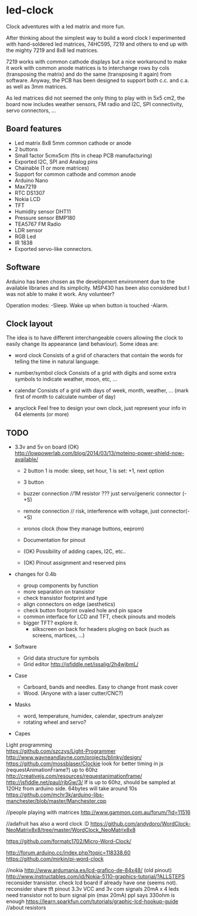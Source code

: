 led-clock
=========

Clock adventures with a led matrix and more fun.

After thinking about the simplest way to build a word clock I experimented with hand-soldered led matrices, 74HC595, 7219 and others to end up with the mighty 7219 and 8x8 led matrices.

7219 works with common cathode displays but a nice workaround to make it work with common anode matrices is to interchange rows by cols (transposing the matrix) and do the same (transposing it again) from software. Anyway, the PCB has been designed to support both c.c. and c.a. as well as 3mm matrices.

As led matrices did not seemed the only thing to play with in 5x5 cm2, the board now includes weather sensors, FM radio and I2C, SPI connectivity, servo connectors, ...

Board features
--------------

  - Led matrix 8x8 5mm common cathode or anode
  - 2 buttons
  - Small factor 5cmx5cm (fits in cheap PCB manufacturing)
  - Exported I2C, SPI and Analog pins
  - Chainable (1 or more matrices)
  - Support for common cathode and common anode
  - Arduino Nano
  - Max7219
  - RTC DS1307
  - Nokia LCD
  - TFT
  - Humidity sensor DHT11
  - Pressure sensor BMP180
  - TEA5767 FM Radio
  - LDR sensor
  - RGB Led
  - IR 1838
  - Exported servo-like connectors.

Software
--------

  Arduino has been chosen as the development environment due to the available libraries and its simplicity. MSP430 has been also considered but I was not able to make it work. Any volunteer?

  Operation modes:
  -Sleep. Wake up when button is touched
  -Alarm.

Clock layout
------------

  The idea is to have different interchangeable covers allowing the clock to easily change its appearance (and behaviour).
  Some ideas are:
  
- word clock
  Consists of a grid of characters that contain the words for telling the time in natural language.
      
- number/symbol clock
  Consists of a grid with digits and some extra symbols to indicate weather, moon, etc, ...
      
- calendar
  Consists of a grid with days of week, month, weather, ... (mark first of month to calculate number of day)
	  
- anyclock
    Feel free to design your own clock, just represent your info in 64 elements (or more)

TODO
----
  
- 3.3v and 5v on board (OK)
	http://lowpowerlab.com/blog/2014/03/13/moteino-power-shield-now-available/
	- 2 button
		1 is mode: sleep, set hour, 
		1 is set:  +1, next option
	- 3 button	
    - buzzer connection  //1M resistor ??? just servo/generic connector (-+S)
	- remote connection // risk, interference with voltage, just connector(-+S)
	- xronos clock (how they manage buttons, eeprom)

	- Documentation for pinout

	- (OK) Possibility of adding capes, I2C, etc..
    - (OK) Pinout assignment and reserved pins

 - changes for 0.4b
 	- group components by function
 	- more separation on transistor
 	- check transistor footprint and type
 	- align connectors on edge (aesthetics)
 	- check button footprint ovaled hole and pin space
 	- common interface for LCD and TFT, check pinouts and models
	- bigger TFT? explore it.
        - silkscreen on back for headers pluging on back (such as screens, martices, ...)

  - Software  
    - Grid data structure for symbols    
    - Grid editor http://jsfiddle.net/issalig/2h4wjbmL/
    
  - Case
    - Carboard, bands and needles. Easy to change front mask cover
    - Wood. (Anyone with a laser cutter/CNC?)
 
 - Masks
    - word, temperature, humidex, calendar, spectrum analyzer
    - rotating wheel and servo?
 - Capes

Light programming	
https://github.com/szczys/Light-Programmer
http://www.wayneandlayne.com/projects/blinky/design/
https://github.com/mossblaser/Clockie  look for better timing in js (requestAnimationFrame?) up to 60hz http://creativejs.com/resources/requestanimationframe/
http://jsfiddle.net/paul/rjbGw/3/
If is up to 60hz, should be sampled at 120Hz from arduino side. 64bytes will take around 10s
https://github.com/mchr3k/arduino-libs-manchester/blob/master/Manchester.cpp

//people playing with matrices
http://www.gammon.com.au/forum/?id=11516

//adafruit has also a word clock :D
https://github.com/andydoro/WordClock-NeoMatrix8x8/tree/master/WordClock_NeoMatrix8x8

https://github.com/formatc1702/Micro-Word-Clock/

http://forum.arduino.cc/index.php?topic=118338.60
https://github.com/mirkin/pi-word-clock

//nokia
http://www.ardumania.es/lcd-grafico-de-84x48/ (old pinout)
http://www.instructables.com/id/Nokia-5110-graphics-tutorial/?ALLSTEPS
reconsider transistor. check lcd board if already have one (seems not).
reconsider share tft pinout
3.3v VCC and 3v com signals
20mA x 4 leds need transistor not to burn signal pin (max 20mA) ppl says 330ohm is enough
https://learn.sparkfun.com/tutorials/graphic-lcd-hookup-guide //about resistors

